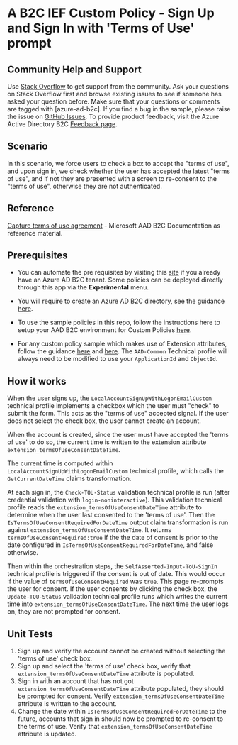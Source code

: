 # A B2C IEF Custom Policy - Sign Up and Sign In with 'Terms of Use' prompt

## Community Help and Support
Use [Stack Overflow](https://stackoverflow.com/questions/tagged/azure-ad-b2c) to get support from the community. Ask your questions on Stack Overflow first and browse existing issues to see if someone has asked your question before. Make sure that your questions or comments are tagged with [azure-ad-b2c].
If you find a bug in the sample, please raise the issue on [GitHub Issues](https://github.com/azure-ad-b2c/samples/issues).
To provide product feedback, visit the Azure Active Directory B2C [Feedback page](https://feedback.azure.com/forums/169401-azure-active-directory?category_id=160596).

## Scenario
In this scenario, we force users to check a box to accept the "terms of use", and upon sign in, we check whether the user has accepted the latest "terms of use", and if not they are presented with a screen to re-consent to the "terms of use", otherwise they are not authenticated.

## Reference
[Capture terms of use agreement](https://docs.microsoft.com/en-us/azure/active-directory-b2c/manage-user-access#capture-terms-of-use-agreement) - Microsoft AAD B2C Documentation as reference material.

## Prerequisites
- You can automate the pre requisites by visiting this [site](https://aka.ms/iefsetup) if you already have an Azure AD B2C tenant. Some policies can be deployed directly through this app via the **Experimental** menu.

- You will require to create an Azure AD B2C directory, see the guidance [here](https://docs.microsoft.com/en-us/azure/active-directory-b2c/tutorial-create-tenant).

- To use the sample policies in this repo, follow the instructions here to setup your AAD B2C environment for Custom Policies [here](https://docs.microsoft.com/en-us/azure/active-directory-b2c/active-directory-b2c-get-started-custom).

- For any custom policy sample which makes use of Extension attributes, follow the guidance [here](https://docs.microsoft.com/en-us/azure/active-directory-b2c/active-directory-b2c-create-custom-attributes-profile-edit-custom#create-a-new-application-to-store-the-extension-properties) and [here](https://docs.microsoft.com/en-us/azure/active-directory-b2c/active-directory-b2c-create-custom-attributes-profile-edit-custom#modify-your-custom-policy-to-add-the-applicationobjectid). The `AAD-Common` Technical profile will always need to be modified to use your `ApplicationId` and `ObjectId`.

## How it works
When the user signs up, the `LocalAccountSignUpWithLogonEmailCustom` technical profile implements a checkbox which the user must "check" to submit the form. This acts as the "terms of use" accepted signal. If the user does not select the check box, the user cannot create an account.  

When the account is created, since the user must have accepted the 'terms of use' to do so, the current time is written to the extension attribute `extension_termsOfUseConsentDateTime`.

The current time is computed within `LocalAccountSignUpWithLogonEmailCustom` technical profile, which calls the `GetCurrentDateTime` claims transformation.

At each sign in, the `Check-TOU-Status` validation technical profile is run (after credential validation with `login-noninteractive`). This validation technical profile reads the `extension_termsOfUseConsentDateTime` attribute to determine when the user last consented to the 'terms of use'. Then the `IsTermsOfUseConsentRequiredForDateTime` output claim transformation is run against `extension_termsOfUseConsentDateTime`. It returns `termsOfUseConsentRequired:true` if the the date of consent is prior to the date configured in `IsTermsOfUseConsentRequiredForDateTime`, and false otherwise.

Then within the orchestration steps, the `SelfAsserted-Input-ToU-SignIn` technical profile is triggered if the consent is out of date. This would occur if the value of `termsOfUseConsentRequired` was `true`.
This page re-prompts the user for consent. If the user consents by clicking the check box, the `Update-TOU-Status` validation technical profile runs which writes the current time into `extension_termsOfUseConsentDateTime`. The next time the user logs on, they are not prompted for consent.

## Unit Tests
1. Sign up and verify the account cannot be created without selecting the 'terms of use' check box.
2. Sign up and select the 'terms of use' check box, verify that `extension_termsOfUseConsentDateTime` attribute is populated.
3. Sign in with an account that has not got `extension_termsOfUseConsentDateTime` attribute populated, they should be prompted for consent. Verify `extension_termsOfUseConsentDateTime` attribute is written to the account.
4. Change the date within `IsTermsOfUseConsentRequiredForDateTime` to the future, accounts that sign in should now be prompted to re-consent to the terms of use. Verify that `extension_termsOfUseConsentDateTime` attribute is updated. 